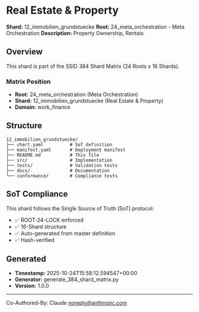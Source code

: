 # Real Estate & Property

**Shard:** 12_immobilien_grundstuecke
**Root:** 24_meta_orchestration - Meta Orchestration
**Description:** Property Ownership, Rentals

## Overview

This shard is part of the SSID 384 Shard Matrix (24 Roots x 16 Shards).

### Matrix Position
- **Root:** 24_meta_orchestration (Meta Orchestration)
- **Shard:** 12_immobilien_grundstuecke (Real Estate & Property)
- **Domain:** work_finance

## Structure

```
12_immobilien_grundstuecke/
├── chart.yaml          # SoT definition
├── manifest.yaml       # Deployment manifest
├── README.md           # This file
├── src/                # Implementation
├── tests/              # Validation tests
├── docs/               # Documentation
└── conformance/        # Compliance tests
```

## SoT Compliance

This shard follows the Single Source of Truth (SoT) protocol:
- ✅ ROOT-24-LOCK enforced
- ✅ 16-Shard structure
- ✅ Auto-generated from master definition
- ✅ Hash-verified

## Generated

- **Timestamp:** 2025-10-24T15:58:12.594547+00:00
- **Generator:** generate_384_shard_matrix.py
- **Version:** 1.0.0

---

Co-Authored-By: Claude <noreply@anthropic.com>
